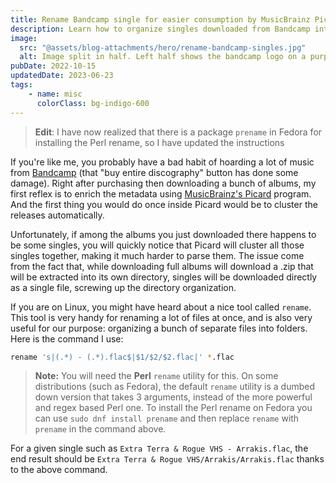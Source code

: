```yaml
---
title: Rename Bandcamp single for easier consumption by MusicBrainz Picard
description: Learn how to organize singles downloaded from Bandcamp into artist/album/track so it can be consumed more easily
image:
  src: "@assets/blog-attachments/hero/rename-bandcamp-singles.jpg"
  alt: Image split in half. Left half shows the bandcamp logo on a purple background; right half shows musicbrainz picard's logo on a blue background. A plus sign is shown in the middle.
pubDate: 2022-10-15
updatedDate: 2023-06-23
tags:
    - name: misc
      colorClass: bg-indigo-600
---
```


> **Edit**: I have now realized that there is a package `prename` in Fedora for installing the Perl rename, so I have updated the instructions

If you're like me, you probably have a bad habit of hoarding a lot of music from [Bandcamp](https://bandcamp.com) (that "buy entire discography" button has done some damage). Right after purchasing then downloading a bunch of albums, my first reflex is to enrich the metadata using [MusicBrainz's Picard](https://picard.musicbrainz.org) program. And the first thing you would do once inside Picard would be to cluster the releases automatically.

Unfortunately, if among the albums you just downloaded there happens to be some singles, you will quickly notice that Picard will cluster all those singles together, making it much harder to parse them. The issue come from the fact that, while downloading full albums will download a .zip that will be extracted into its own directory, singles will be downloaded directly as a single file, screwing up the directory organization.

If you are on Linux, you might have heard about a nice tool called `rename`. This tool is very handy for renaming a lot of files at once, and is also very useful for our purpose: organizing a bunch of separate files into folders. Here is the command I use:

```sh
rename 's|(.*) - (.*).flac$|$1/$2/$2.flac|' *.flac
```

> **Note:** You will need the **Perl** `rename` utility for this. On some distributions (such as Fedora), the default `rename` utility is a dumbed down version that takes 3 arguments, instead of the more powerful and regex based Perl one. To install the Perl rename on Fedora you can use `sudo dnf install prename` and then replace `rename` with `prename` in the command above.

For a given single such as `Extra Terra & Rogue VHS - Arrakis.flac`, the end result should be `Extra Terra & Rogue VHS/Arrakis/Arrakis.flac` thanks to the above command.
